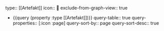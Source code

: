 type:: [[Artefakt]] 
icon:: 💍
exclude-from-graph-view:: true

- {{query (property :type [[Artefakt]])}}
  query-table:: true
  query-properties:: [:icon :page]
  query-sort-by:: page
  query-sort-desc:: true